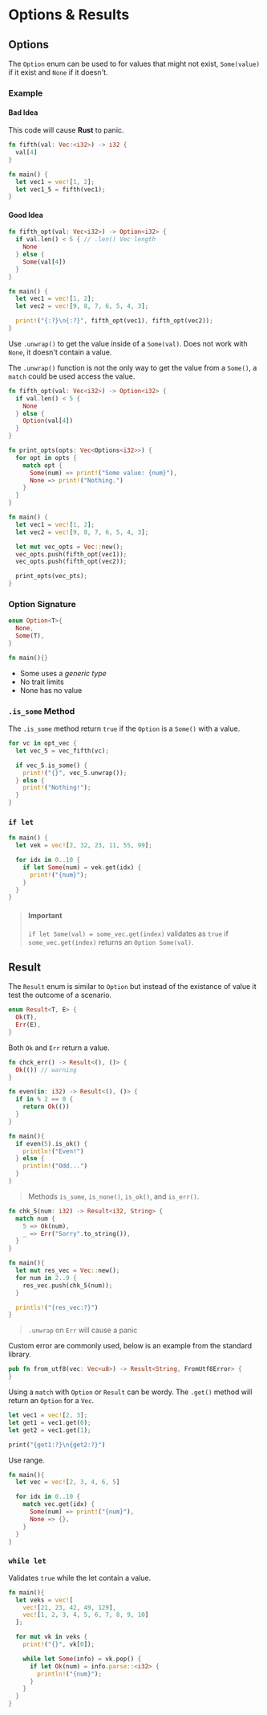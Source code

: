 # Options & Results

## Options

The `Option` enum can be used to for values that might not exist, `Some(value)` if it exist and `None` if it doesn't.

### Example

#### Bad Idea

This code will cause **Rust** to panic.

```rust
fn fifth(val: Vec:<i32>) -> i32 {
  val[4]
}

fn main() {
  let vec1 = vec![1, 2];
  let vec1_5 = fifth(vec1);
}
```

#### Good Idea

```rust
fn fifth_opt(val: Vec<i32>) -> Option<i32> {
  if val.len() < 5 { // .len() Vec length
    None
  } else {
    Some(val[4])
  }
}

fn main() {
  let vec1 = vec![1, 2];
  let vec2 = vec![9, 8, 7, 6, 5, 4, 3];

  print!("{:?}\n{:?}", fifth_opt(vec1), fifth_opt(vec2));
}
```

Use `.unwrap()` to get the value inside of a `Some(val)`. Does not work with `None`, it doesn't contain a value.

The `.unwrap()` function is not the only way to get the value from a `Some()`, a `match` could be used access the value.

```rust
fn fifth_opt(val: Vec<i32>) -> Option<i32> {
  if val.len() < 5 {
    None
  } else {
    Option(val[4])
  }
}

fn print_opts(opts: Vec<Options<i32>>) {
  for opt in opts {
    match opt {
      Some(num) => print!("Some value: {num}"),
      None => print!("Nothing.")
    }
  }
}

fn main() {
  let vec1 = vec![1, 2];
  let vec2 = vec![9, 8, 7, 6, 5, 4, 3];

  let mut vec_opts = Vec::new();
  vec_opts.push(fifth_opt(vec1));
  vec_opts.push(fifth_opt(vec2));

  print_opts(vec_pts);
}
```

### Option Signature

```rust
enum Option<T>{
  None,
  Some(T),
}

fn main(){}
```

- Some uses a _generic type_
- No trait limits
- None has no value

### `.is_some` Method

The `.is_some` method return `true` if the `Option` is a `Some()` with a value.

```rust
for vc in opt_vec {
  let vec_5 = vec_fifth(vc);

  if vec_5.is_some() {
    print!("{}", vec_5.unwrap());
  } else {
    print!("Nothing!");
  }
}
```

### `if let`

```rust
fn main() {
  let vek = vec![2, 32, 23, 11, 55, 99];

  for idx in 0..10 {
    if let Some(num) = vek.get(idx) {
      print!("{num}");
    }
  }
}
```

> #### Important
> 
> `if let Some(val) = some_vec.get(index)` validates as `true` if `some_vec.get(index)` returns an `Option Some(val)`.


## Result

The `Result` enum is similar to `Option` but instead of the existance of value it test the outcome of a scenario.

```rust
enum Result<T, E> {
  Ok(T),
  Err(E),
}
```

Both `Ok` and `Err` return a value.

```rust
fn chck_err() -> Result<(), ()> {
  Ok(()) // warning
}

fn even(in: i32) -> Result<(), ()> {
  if in % 2 == 0 {
    return Ok(())
  }
}

fn main(){
  if even(5).is_ok() {
    println!("Even!")
  } else {
    println!("Odd...")
  }
}
```

> Methods `is_some`, `is_none()`, `is_ok()`, and `is_err()`.

```rust
fn chk_5(num: i32) -> Result<i32, String> {
  match num {
    5 => Ok(num),
    _ => Err("Sorry".to_string()),
  }
}

fn main(){
  let mut res_vec = Vec::new();
  for num in 2..9 {
    res_vec.push(chk_5(num));
  }

  printls!("{res_vec:?}")
}

```

> `.unwrap` on `Err` will cause a panic

Custom error are commonly used, below is an example from the standard library.

```rust
pub fn from_utf8(vec: Vec<u8>) -> Result<String, FromUtf8Error> {
}
```

Using a `match` with `Option` or `Result` can be wordy. The `.get()` method will return an `Option` for a `Vec`.

```rust
let vec1 = vec![2, 3];
let get1 = vec1.get(0);
let get2 = vec1.get(1);

print("{get1:?}\n{get2:?}")
```

Use range.

```rust
fn main(){
  let vec = vec![2, 3, 4, 6, 5]

  for idx in 0..10 {
    match vec.get(idx) {
      Some(num) => print!("{num}"),
      None => {},
    }
  }
}
```

### `while let`

Validates `true` while the let contain a value.

```rust
fn main(){
  let veks = vec![
    vec![21, 23, 42, 49, 129],
    vec![1, 2, 3, 4, 5, 6, 7, 8, 9, 10]
  ];

  for mut vk in veks {
    print!("{}", vk[0]);

    while let Some(info) = vk.pop() {
      if let Ok(num) = info.parse::<i32> {
        println!("{num}");
      }
    }
  }
}
```
